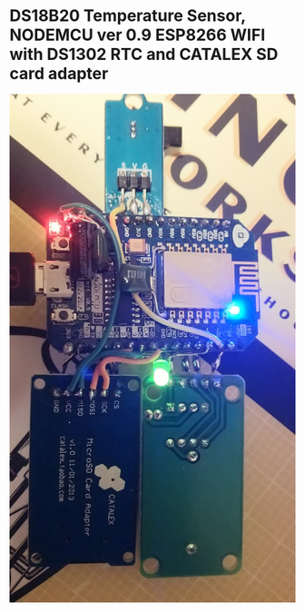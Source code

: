 # DS18B20 Temperature Sensor, NODEMCU ver 0.9 ESP8266 WIFI with DS1302 RTC and CATALEX SD card adapter


![DSC_0064](Pictures/DSC_0064.JPG)
